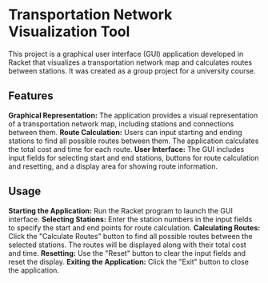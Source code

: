 # Transportation Network Visualization Tool
This project is a graphical user interface (GUI) application developed in Racket that visualizes a transportation network map and calculates routes between stations. It was created as a group project for a university course.

## Features
**Graphical Representation:** The application provides a visual representation of a transportation network map, including stations and connections between them.
**Route Calculation:** Users can input starting and ending stations to find all possible routes between them. The application calculates the total cost and time for each route.
**User Interface:** The GUI includes input fields for selecting start and end stations, buttons for route calculation and resetting, and a display area for showing route information.

## Usage
**Starting the Application:** Run the Racket program to launch the GUI interface.
**Selecting Stations:** Enter the station numbers in the input fields to specify the start and end points for route calculation.
**Calculating Routes:** Click the "Calculate Routes" button to find all possible routes between the selected stations. The routes will be displayed along with their total cost and time.
**Resetting:** Use the "Reset" button to clear the input fields and reset the display.
**Exiting the Application:** Click the "Exit" button to close the application.
